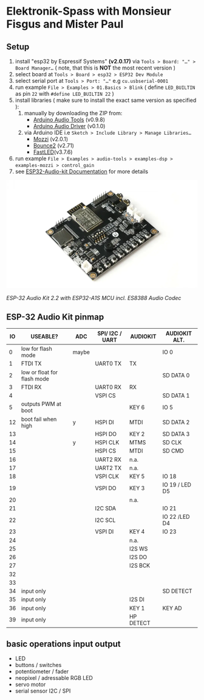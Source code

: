 # Elektronik-Spass with Monsieur Fisgus and Mister Paul

## Setup

1. install "esp32 by Espressif Systems" **(v2.0.17)** via `Tools > Board: "…" > Board Manager…` ( note, that this is **NOT** the most recent version )
2. select board at `Tools > Board > esp32 > ESP32 Dev Module`
3. select serial port at `Tools > Port: "…"` e.g `cu.usbserial-0001`
4. run example `File > Examples > 01.Basics > Blink` ( define `LED_BUILTIN` as pin `22` with `#define LED_BUILTIN 22` )
5. install libraries ( make sure to install the exact same version as specified ):
    1. manually by downloading the ZIP from:
        - [Arduino Audio Tools](https://github.com/pschatzmann/arduino-audio-tools) (v0.9.8) 
        - [Arduino Audio Driver](https://github.com/pschatzmann/arduino-audio-driver) (v0.1.0)
    2. via Arduino IDE i.e `Sketch > Include Library > Manage Libraries…`     
        - [Mozzi](https://github.com/sensorium/Mozzi) (v2.0.1)
        - [Bounce2](https://github.com/thomasfredericks/Bounce2) (v2.71)
        - [FastLED](https://github.com/FastLED/FastLED)(v3.7.6)
6. run example `File > Examples > audio-tools > examples-dsp > examples-mozzi > control_gain`
7. see [ESP32-Audio-kit Documentation](https://docs.ai-thinker.com/en/esp32-audio-kit) for more details

![](./assets/ESP32-audio-kit.webp)

*ESP-32 Audio Kit 2.2 with ESP32-A1S MCU incl. ES8388 Audio Codec*

## ESP-32 Audio Kit pinmap

| IO | USEABLE?                    | ADC | SPI/ I2C / UART | AUDIOKIT  | AUDIOKIT ALT. | 
| -- | --------------------------- | --- | --------------- | --------- | ------------- |
| 0  | low for flash mode          |maybe|                 |           | IO 0          |
| 1  | FTDI TX                     |     | UART0 TX        | TX        |               |
| 2  | low or float for flash mode |     |                 |           | SD DATA 0     |               
| 3  | FTDI RX                     |     | UART0 RX        | RX        |               |               
| 4  |                             |     | VSPI CS         |           | SD DATA 1     |               
| 5  | outputs PWM at boot         |     |                 | KEY 6     | IO 5          |               
| 12 | boot fail when high         |  y  | HSPI DI         | MTDI      | SD DATA 2     |               
| 13 |                             |     | HSPI DO         | KEY 2     | SD DATA 3     |               
| 14 |                             |  y  | HSPI CLK        | MTMS      | SD CLK        |               
| 15 |                             |     | HSPI CS         | MTDI      | SD CMD        |               
| 16 |                             |     | UART2 RX        | n.a.      |               |               
| 17 |                             |     | UART2 TX        | n.a.      |               |               
| 18 |                             |     | VSPI CLK        | KEY 5     | IO 18         |               
| 19 |                             |     | VSPI DO         | KEY 3     | IO 19 / LED D5| 
| 20 |                             |     |                 | n.a.      |               |               
| 21 |                             |     | I2C SDA         |           | IO 21         |               
| 22 |                             |     | I2C SCL         |           | IO 22 /LED D4 |
| 23 |                             |     | VSPI DI         | KEY 4     | IO 23         |
| 24 |                             |     |                 | n.a.      |               |
| 25 |                             |     |                 | I2S WS    |               |
| 26 |                             |     |                 | I2S DO    |               |
| 27 |                             |     |                 | I2S BCK   |               |
| 32 |                             |     |                 |           |               |
| 33 |                             |     |                 |           |               |
| 34 | input only                  |     |                 |           | SD DETECT     |
| 35 | input only                  |     |                 | I2S DI    |               |
| 36 | input only                  |     |                 | KEY 1     | KEY AD        |
| 39 | input only                  |     |                 | HP DETECT |               |

## basic operations input output
- LED
- buttons / switches 
- potentiometer / fader
- neopixel / adressable RGB LED 
- servo motor
- serial sensor I2C / SPI 

